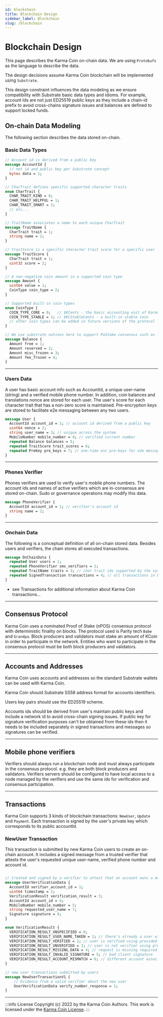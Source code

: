 ```yaml
---
id: blockchain
title: Blockchain Design
sidebar_label: Blockchain
slug: /blockchain
---
```


# Blockchain Design
This page describes the Karma Coin on-chain data. We are using `Protobufs` as the language to describe the data. 

The design decisions assume Karma Coin blockchain will be implemented using `Substrate`. 

This design constraint influences the data modeling as we ensure compatibility with Substrate basic data types and idioms. For example, account Ids are not just ED25519 public keys as they include a chain-id prefix to avoid cross-chains signature issues and balances are defined to support locked funds.

## On-chain Data Modeling
The following section describes the data stored on-chain.

### Basic Data Types

```protobuf
// Account id is derived from a public key
message AccountId {
  // net id and public key per Substrate concept
  bytes data = 1;
}

// CharTrait defines specific supported character traits
enum CharTrait {
  CHAR_TRAIT_KIND = 0;
  CHAR_TRAIT_HELPFUL = 1;
  CHAR_TRAIT_SMART = 2;
  // etc...
}

// TraitName associates a name to each unique CharTrait
message TraitName {
  CharTrait trait = 1;
  string name = 2;
}

// TraitScore is a specific character trait score for a specific user
message TraitScore {
  CharTrait trait = 1;
  uint32 score = 2;
}

// A non-negative coin amount in a supported coin type
message Amount {
  uint64 value = 1;
  CoinType coin_type = 2;
}

// Supported built-in coin types
enum CoinType {
  COIN_TYPE_CORE = 0;   // $KCents - the basic accounting unit of Karma Coins
  COIN_TYPE_STABLE = 1; // $KCStableCents - a built-in stable coin
  // other coin types can be added in future versions of the protocol
}

// We use substrate notions here to support PoStake consensus such as locked funds
message Balance {
  Amount free = 1;
  Amount reserved = 2;
  Amount misc_frozen = 3;
  Amount fee_frozen = 4;
}
```

---

### Users Data

A user has basic account info such as AccountId, a unique user-name (string) and a verified mobile phone number.
In addition, coin balances and translations nonce are stored for each user.
The user's score for each character trait that has a non-zero score is maintained.
Pre-encryption keys are stored to facilitate e2e messaging between any two users.

```protobuf
message User {
  AccountId account_id = 1; // account id derived from a public key
  uint64 nonce = 2;
  string user_name = 3; // unique across the system
  MobileNumber mobile_number = 4; // verified current number
  repeated Balance balances = 5;
  repeated TraitScore trait_scores = 6;
  repeated PreKey pre_keys = 7; // one-time enc pre-keys for e2e messaging
}
```
---

### Phones Verifier
Phones verifiers are used to verify user's mobile phone numbers. The account ids and names of active verifiers which are in-consensus  are stored on-chain. Sudo or governance operations may modify this data.

```protobuf
message PhoneVerifier {
  AccountId account_id = 1; // verifier's account id
  string name = 2;
}
```

---

### Onchain Data
The following is a conceptual definition of all on-chain stored data. Besides users and verifiers, the chain stores all executed transactions.

```protobuf
message OnChainData {
  repeated User users = 1;
  repeated PhoneVerifier sms_verifiers = 2;
  repeated TraitName traits = 3; // char trait ids supported by the system
  repeated SignedTransaction transactions = 4; // all transactions in blocks
}
```

- see Transactions for additional information about Karma Coin transactions...
---

## Consensus Protocol
Karma Coin uses a nominated Proof of Stake (nPOS) consensus protocol with deterministic finality on blocks. The protocol used is Parity tech `Babe` and `Grandpa`. Block producers and validators must stake an amount of KCoin in order to participate in the network. Entities who want to participate in the consensus protocol must be both block producers and validators.


---

## Accounts and Addresses
Karma Coin uses accounts and addresses so the standard Substrate wallets can be used with Karma Coin.

Karma Coin should Substrate SS58 address format for accounts identifiers. 

Users key pairs should use the ED25519 scheme.

Accounts ids should be derived from user's maintain public keys and include a network id to avoid cross-chain signing issues. If public key for signature verification purposes can't be obtained from these ids then it needs to be included separately in signed transactions and messages so signatures can be verified.

---

## Mobile phone verifiers
Verifiers should always run a blockchain node and must always participate in the consensus protocol. e.g. they are both block producers and validators. Verifiers servers should be configured to have local access to a node managed by the verifiers and use the same ids for verification and consensus participation.

---

## Transactions
Karma Coin supports 3 kinds of blockchain transactions: `NewUser`, `Update` and `Payment`. Each transaction is signed by the user's private key which corresponds to its public accountId.

### NewUser Transaction
This transaction is submitted by new Karma Coin users to create an on-chain account.
It includes a signed message from a trusted verifier that attests the user's requested unique user-name, verified phone number and account id.

```protobuf

// Created and signed by a verifier to attest that an account owns a mobile number
message UserVerificationData {
  AccountId verifier_account_id = 1;
  uint64 timestamp = 2;
  VerificationResult verification_result = 3;
  AccountId account_id = 4;
  MobileNumber mobile_number = 5;
  string requested_user_name = 7;
  Signature signature = 8;
}

enum VerificationResult {
  VERIFICATION_RESULT_UNSPECIFIED = 0;
  VERIFICATION_RESULT_USER_NAME_TAKEN = 1; // there's already a user with the requested user name
  VERIFICATION_RESULT_VERIFIED = 2; // user is verified using provided token
  VERIFICATION_RESULT_UNVERIFIED = 3; // user is not verifier using provided token
  VERIFICATION_RESULT_MISSING_DATA = 4; // request is missing required data
  VERIFICATION_RESULT_INVALID_SIGNATURE = 5; // bad client signature
  VERIFICATION_RESULT_ACCOUNT_MISMATCH = 6; // different account associated with phone number
}

// new user transactions submitted by users
message NewUserTransactionV1 {
    // Evidence from a valid verifier about the new user
    UserVerificationData verify_number_response = 1;
}
```



---
:::info License
Copyright (c) 2022 by the Karma Coin Authors. This work is licensed under the [Karma Coin License](/docs/license).
:::